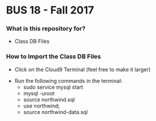 # BUS 18 - Fall 2017 #

### What is this repository for? ###

* Class DB Files

### How to Import the Class DB Files ###

* Click on the Cloud9 Terminal (feel free to make it larger)
+ Run the following commands in the terminal:
    * sudo service mysql start
    * mysql -uroot
    * source northwind.sql
    * use northwind;
    * source northwind-data.sql
